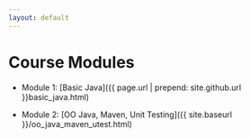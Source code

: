 ```yaml
---
layout: default
---
```


# Course Modules

* Module 1: [Basic Java]({{ page.url | prepend: site.github.url }}basic_java.html)

* Module 2: [OO Java, Maven, Unit Testing]({{ site.baseurl }}/oo_java_maven_utest.html)

